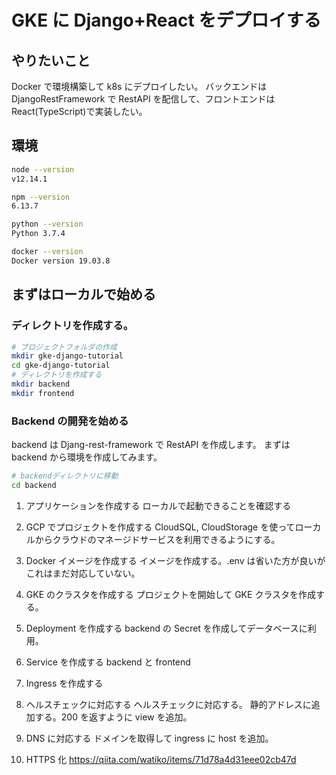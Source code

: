 # GKE に Django+React をデプロイする

## やりたいこと

Docker で環境構築して k8s にデプロイしたい。
バックエンドは DjangoRestFramework で RestAPI を配信して、フロントエンドは React(TypeScript)で実装したい。

## 環境

```sh
node --version
v12.14.1

npm --version
6.13.7

python --version
Python 3.7.4

docker --version
Docker version 19.03.8
```

## まずはローカルで始める

### ディレクトリを作成する。

```sh
# プロジェクトフォルダの作成
mkdir gke-django-tutorial
cd gke-django-tutorial
# ディレクトリを作成する
mkdir backend
mkdir frontend
```

### Backend の開発を始める

backend は Djang-rest-framework で RestAPI を作成します。
まずは backend から環境を作成してみます。

```sh
# backendディレクトリに移動
cd backend
```

1. アプリケーションを作成する
   ローカルで起動できることを確認する

2. GCP でプロジェクトを作成する
   CloudSQL, CloudStorage を使ってローカルからクラウドのマネージドサービスを利用できるようにする。

3. Docker イメージを作成する
   イメージを作成する。.env は省いた方が良いがこれはまだ対応していない。

4. GKE のクラスタを作成する
   プロジェクトを開始して GKE クラスタを作成する。

5. Deployment を作成する
   backend の Secret を作成してデータベースに利用。

6. Service を作成する
   backend と frontend

7. Ingress を作成する

8. ヘルスチェックに対応する
   ヘルスチェックに対応する。
   静的アドレスに追加する。200 を返すように view を追加。

9. DNS に対応する
   ドメインを取得して ingress に host を追加。

10. HTTPS 化
    https://qiita.com/watiko/items/71d78a4d31eee02cb47d
